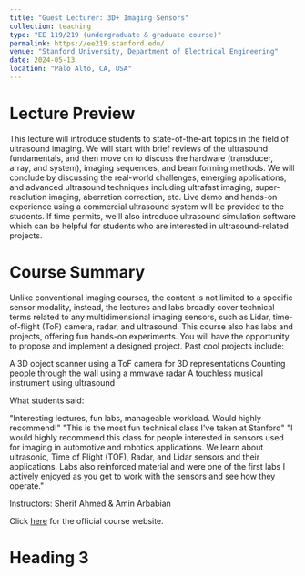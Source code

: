 ```yaml
---
title: "Guest Lecturer: 3D+ Imaging Sensors"
collection: teaching
type: "EE 119/219 (undergraduate & graduate course)"
permalink: https://ee219.stanford.edu/
venue: "Stanford University, Department of Electrical Engineering"
date: 2024-05-13
location: "Palo Alto, CA, USA"
---
```



Lecture Preview
======
This lecture will introduce students to state-of-the-art topics in the field of ultrasound imaging. We will start with brief reviews of the ultrasound fundamentals, and then move on to discuss the hardware (transducer, array, and system), imaging sequences, and beamforming methods. We will conclude by discussing the real-world challenges, emerging applications, and advanced ultrasound techniques including ultrafast imaging, super-resolution imaging, aberration correction, etc. Live demo and hands-on experience using a commercial ultrasound system will be provided to the students. If time permits, we'll also introduce ultrasound simulation software which can be helpful for students who are interested in ultrasound-related projects.


Course Summary
======

Unlike conventional imaging courses, the content is not limited to a specific sensor modality, instead, the lectures and labs broadly cover technical terms related to any multidimensional imaging sensors, such as Lidar, time-of-flight (ToF) camera, radar, and ultrasound. This course also has labs and projects, offering fun hands-on experiments. You will have the opportunity to propose and implement a designed project. Past cool projects include:

A 3D object scanner using a ToF camera for 3D representations
Counting people through the wall using a mmwave radar
A touchless musical instrument using ultrasound

What students said:

"Interesting lectures, fun labs, manageable workload. Would highly recommend!"
"This is the most fun technical class I've taken at Stanford"
"I would highly recommend this class for people interested in sensors used for imaging in automotive and robotics applications. We learn about ultrasonic, Time of Flight (TOF), Radar, and Lidar sensors and their applications. Labs also reinforced material and were one of the first labs I actively enjoyed as you get to work with the sensors and see how they operate."

Instructors: Sherif Ahmed & Amin Arbabian

Click [here](https://ee219.stanford.edu/) for the official course website.

Heading 3
======
